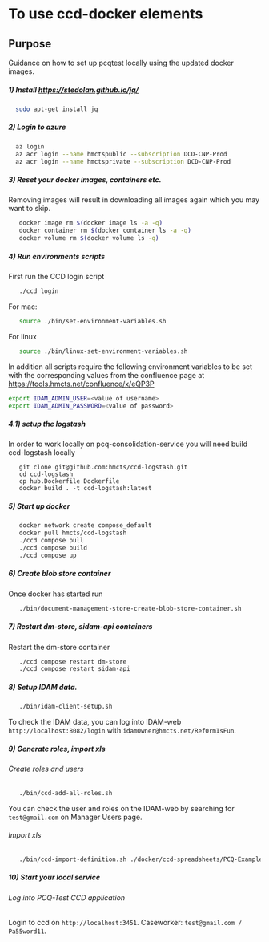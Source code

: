 # To use ccd-docker elements

## Purpose
Guidance on how to set up pcqtest locally using the updated docker images.

##### 1) Install https://stedolan.github.io/jq/ 

```bash
  sudo apt-get install jq
```

##### 2) Login to azure

```bash
  az login
  az acr login --name hmctspublic --subscription DCD-CNP-Prod
  az acr login --name hmctsprivate --subscription DCD-CNP-Prod
```

##### 3) Reset your docker images, containers etc. 
Removing images will result in downloading all images again which you may want to skip.
```bash
   docker image rm $(docker image ls -a -q)
   docker container rm $(docker container ls -a -q)
   docker volume rm $(docker volume ls -q)
```

##### 4) Run environments scripts
First run the CCD login script
```bash
   ./ccd login
```
For mac:
```bash
   source ./bin/set-environment-variables.sh
```
For linux
```bash
   source ./bin/linux-set-environment-variables.sh
```
In addition all scripts require the following environment variables to be set with the corresponding values from the confluence page at https://tools.hmcts.net/confluence/x/eQP3P
```bash
export IDAM_ADMIN_USER=<value of username>
export IDAM_ADMIN_PASSWORD=<value of password>
```

##### 4.1) setup the logstash
In order to work locally on pcq-consolidation-service you will need build ccd-logstash locally
```
   git clone git@github.com:hmcts/ccd-logstash.git
   cd ccd-logstash
   cp hub.Dockerfile Dockerfile
   docker build . -t ccd-logstash:latest 
```   

##### 5) Start up docker 
```bash
   docker network create compose_default
   docker pull hmcts/ccd-logstash
   ./ccd compose pull
   ./ccd compose build
   ./ccd compose up
```

##### 6) Create blob store container
Once docker has started run
```bash
   ./bin/document-management-store-create-blob-store-container.sh
```

##### 7) Restart dm-store, sidam-api containers
Restart the dm-store container
```bash
   ./ccd compose restart dm-store
   ./ccd compose restart sidam-api
```

##### 8) Setup IDAM data.
```bash
   ./bin/idam-client-setup.sh
```

To check the IDAM data, you can log into IDAM-web `http://localhost:8082/login` with `idamOwner@hmcts.net/Ref0rmIsFun`.

##### 9) Generate roles, import xls

###### Create roles and users
```bash
   ./bin/ccd-add-all-roles.sh
```
You can check the user and roles on the IDAM-web by searching for `test@gmail.com` on Manager Users page.

###### Import xls
```bash
   ./bin/ccd-import-definition.sh ./docker/ccd-spreadsheets/PCQ-Example-CaseDefinition.xlsx
```
##### 10) Start your local service 

###### Log into PCQ-Test CCD application
Login to ccd on `http://localhost:3451`. Caseworker: `test@gmail.com / Pa55word11`.
